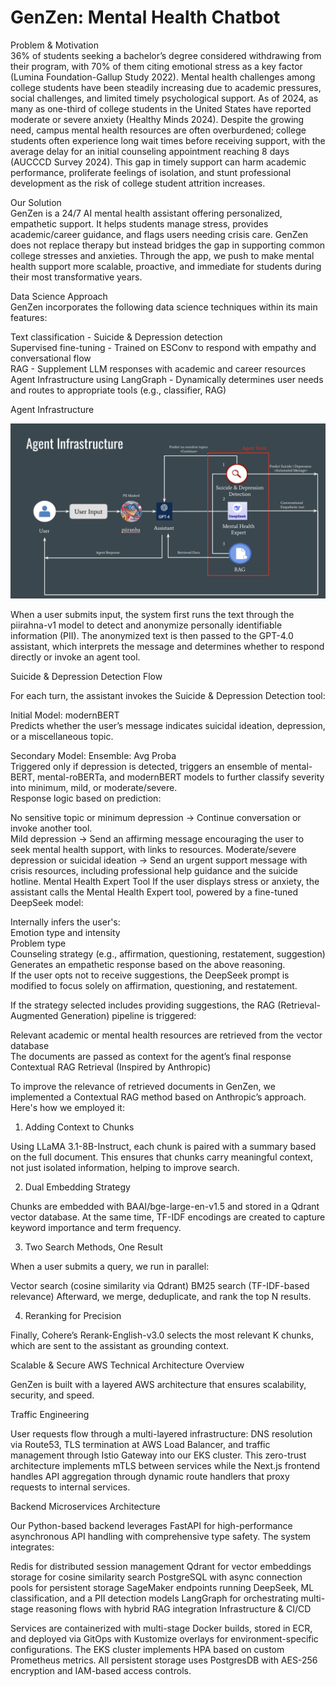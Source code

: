 # GenZen: Mental Health Chatbot

Problem & Motivation     
36% of students seeking a bachelor’s degree considered withdrawing from their program, with 70% of them citing emotional stress as a key factor (Lumina Foundation-Gallup Study 2022). Mental health challenges among college students have been steadily increasing due to academic pressures, social challenges, and limited timely psychological support. As of 2024, as many as one-third of college students in the United States have reported moderate or severe anxiety (Healthy Minds 2024). Despite the growing need, campus mental health resources are often overburdened; college students often experience long wait times before receiving support, with the average delay for an initial counseling appointment reaching 8 days (AUCCCD Survey 2024). This gap in timely support can harm academic performance, proliferate feelings of isolation, and stunt professional development as the risk of college student attrition increases.

Our Solution  
GenZen is a 24/7 AI mental health assistant offering personalized, empathetic support. It helps students manage stress, provides academic/career guidance, and flags users needing crisis care. GenZen does not replace therapy but instead bridges the gap in supporting common college stresses and anxieties. Through the app, we push to make mental health support more scalable, proactive, and immediate for students during their most transformative years. 

Data Science Approach  
GenZen incorporates the following data science techniques within its main features: 

Text classification - Suicide & Depression detection   
Supervised fine-tuning - Trained on ESConv to respond with empathy and conversational flow   
RAG - Supplement LLM responses with academic and career resources   
Agent Infrastructure using LangGraph - Dynamically determines user needs and routes to appropriate tools (e.g., classifier, RAG)   

Agent Infrastructure    
   
![Agent_Infrastructure](pictures/Agent_Infrastructure.png)   

    
When a user submits input, the system first runs the text through the piirahna-v1 model to detect and anonymize personally identifiable information (PII). The anonymized text is then passed to the GPT-4.0 assistant, which interprets the message and determines whether to respond directly or invoke an agent tool. 

Suicide & Depression Detection Flow  

For each turn, the assistant invokes the Suicide & Depression Detection tool: 

Initial Model: modernBERT  
Predicts whether the user’s message indicates suicidal ideation, depression, or a miscellaneous topic.  

 
Secondary Model: Ensemble: Avg Proba  
Triggered only if depression is detected, triggers an ensemble of mental-BERT, mental-roBERTa, and modernBERT models to further classify severity into minimum, mild, or moderate/severe.  
Response logic based on prediction:  

No sensitive topic or minimum depression → Continue conversation or invoke another tool.  
Mild depression → Send an affirming message encouraging the user to seek mental health support, with links to resources. 
Moderate/severe depression or suicidal ideation → Send an urgent support message with crisis resources, including professional help guidance and the suicide hotline. 
Mental Health Expert Tool
If the user displays stress or anxiety, the assistant calls the Mental Health Expert tool, powered by a fine-tuned DeepSeek model: 

Internally infers the user's:  
Emotion type and intensity  
Problem type  
Counseling strategy (e.g., affirmation, questioning, restatement, suggestion)  
Generates an empathetic response based on the above reasoning.  
If the user opts not to receive suggestions, the DeepSeek prompt is modified to focus solely on affirmation, questioning, and restatement.  

If the strategy selected includes providing suggestions, the RAG (Retrieval-Augmented Generation) pipeline is triggered:  

Relevant academic or mental health resources are retrieved from the vector database  
The documents are passed as context for the agent’s final response  
Contextual RAG Retrieval (Inspired by Anthropic)   


To improve the relevance of retrieved documents in GenZen, we implemented a Contextual RAG method based on Anthropic’s approach. Here's how we employed it:  
 
1. Adding Context to Chunks 

Using LLaMA 3.1-8B-Instruct, each chunk is paired with a summary based on the full document. This ensures that chunks carry meaningful context, not just isolated information, helping to improve search. 

2. Dual Embedding Strategy 

Chunks are embedded with BAAI/bge-large-en-v1.5 and stored in a Qdrant vector database. At the same time, TF-IDF encodings are created to capture keyword importance and term frequency. 

3. Two Search Methods, One Result 

When a user submits a query, we run in parallel: 

Vector search (cosine similarity via Qdrant) 
BM25 search (TF-IDF-based relevance) 
Afterward, we merge, deduplicate, and rank the top N results. 
 
4. Reranking for Precision 
 
Finally, Cohere’s Rerank-English-v3.0 selects the most relevant K chunks, which are sent to the assistant as grounding context. 

 

Scalable & Secure AWS Technical Architecture Overview 

GenZen is built with a layered AWS architecture that ensures scalability, security, and speed. 

Traffic Engineering 

User requests flow through a multi-layered infrastructure: DNS resolution via Route53, TLS termination at AWS Load Balancer, and traffic management through Istio Gateway into our EKS cluster. This zero-trust architecture implements mTLS between services while the Next.js frontend handles API aggregation through dynamic route handlers that proxy requests to internal services. 

Backend Microservices Architecture 
 
Our Python-based backend leverages FastAPI for high-performance asynchronous API handling with comprehensive type safety. The system integrates: 

Redis for distributed session management 
Qdrant for vector embeddings storage for cosine similarity search 
PostgreSQL with async connection pools for persistent storage 
SageMaker endpoints running DeepSeek, ML classification, and a PII detection models 
LangGraph for orchestrating multi-stage reasoning flows with hybrid RAG integration 
Infrastructure & CI/CD 
 
Services are containerized with multi-stage Docker builds, stored in ECR, and deployed via GitOps with Kustomize overlays for environment-specific configurations. The EKS cluster implements HPA based on custom Prometheus metrics. All persistent storage uses PostgresDB with AES-256 encryption and IAM-based access controls. 
